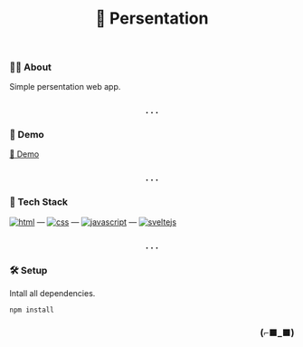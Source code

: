 <h1 align="center">💬 Persentation</h1>

<br>
  
### 👨‍💻 About

Simple persentation web app.

<h3 align="center">. . .</h3>

### 🚀 Demo

[🔗 Demo](https://present-app.netlify.app/)

<h3 align="center">. . .</h3>

### 🧰 Tech Stack

[<img alt="html" src="https://img.shields.io/badge/HTML-239120?style=for-the-badge&logo=html5&logoColor=white" />](https://developer.mozilla.org/en-US/docs/Web/HTML) — 
[<img alt="css" src="https://img.shields.io/badge/CSS-1572B6?style=for-the-badge&logo=css3&logoColor=white" />](https://developer.mozilla.org/en-US/docs/Web/CSS) —
[<img alt="javascript" src="https://img.shields.io/badge/JavaScript-323330?style=for-the-badge&logo=javascript&logoColor=F7DF1E" />](https://developer.mozilla.org/en-US/docs/Web/javascript) —
[<img alt="sveltejs" src="https://img.shields.io/badge/Svelte-4A4A55?style=for-the-badge&logo=svelte&logoColor=FF3E00" />](https://svelte.dev/)

<h3 align="center">. . .</h3>
  
### 🛠 Setup

Intall all dependencies.

`npm install`

<h3 align="right">(⌐■_■)</h3>

